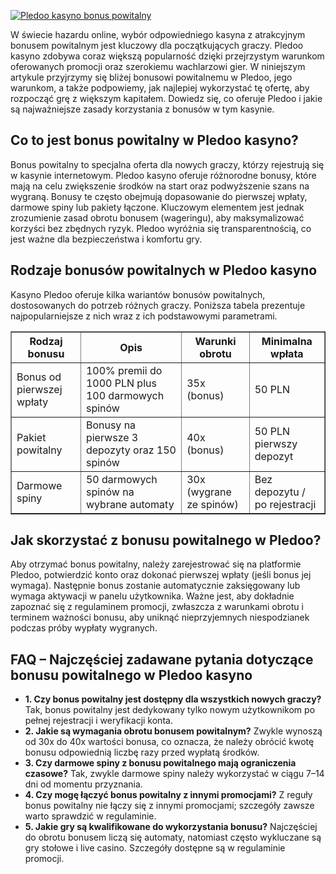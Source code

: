 [![Pledoo kasyno bonus powitalny](https://123-caf.pages.dev/gitsignup.png)](https://vrmoo.ru/Bt82HjjY)

<div>     <p>W świecie hazardu online, wybór odpowiedniego kasyna z atrakcyjnym bonusem powitalnym jest kluczowy dla początkujących graczy. Pledoo kasyno zdobywa coraz większą popularność dzięki przejrzystym warunkom oferowanych promocji oraz szerokiemu wachlarzowi gier. W niniejszym artykule przyjrzymy się bliżej bonusowi powitalnemu w Pledoo, jego warunkom, a także podpowiemy, jak najlepiej wykorzystać tę ofertę, aby rozpocząć grę z większym kapitałem. Dowiedz się, co oferuje Pledoo i jakie są najważniejsze zasady korzystania z bonusów w tym kasynie.</p>     <h2>Co to jest bonus powitalny w Pledoo kasyno?</h2>     <p>Bonus powitalny to specjalna oferta dla nowych graczy, którzy rejestrują się w kasynie internetowym. Pledoo kasyno oferuje różnorodne bonusy, które mają na celu zwiększenie środków na start oraz podwyższenie szans na wygraną. Bonusy te często obejmują dopasowanie do pierwszej wpłaty, darmowe spiny lub pakiety łączone. Kluczowym elementem jest jednak zrozumienie zasad obrotu bonusem (wageringu), aby maksymalizować korzyści bez zbędnych ryzyk. Pledoo wyróżnia się transparentnością, co jest ważne dla bezpieczeństwa i komfortu gry.</p>     <h2>Rodzaje bonusów powitalnych w Pledoo kasyno</h2>     <p>Kasyno Pledoo oferuje kilka wariantów bonusów powitalnych, dostosowanych do potrzeb różnych graczy. Poniższa tabela prezentuje najpopularniejsze z nich wraz z ich podstawowymi parametrami.</p>     <table border="1" cellpadding="5" cellspacing="0" style="border-collapse: collapse; width: 100%;">       <thead>         <tr>           <th>Rodzaj bonusu</th>           <th>Opis</th>           <th>Warunki obrotu</th>           <th>Minimalna wpłata</th>         </tr>       </thead>       <tbody>         <tr>           <td>Bonus od pierwszej wpłaty</td>           <td>100% premii do 1000 PLN plus 100 darmowych spinów</td>           <td>35x (bonus)</td>           <td>50 PLN</td>         </tr>         <tr>           <td>Pakiet powitalny</td>           <td>Bonusy na pierwsze 3 depozyty oraz 150 spinów</td>           <td>40x (bonus)</td>           <td>50 PLN pierwszy depozyt</td>         </tr>         <tr>           <td>Darmowe spiny</td>           <td>50 darmowych spinów na wybrane automaty</td>           <td>30x (wygrane ze spinów)</td>           <td>Bez depozytu / po rejestracji</td>         </tr>       </tbody>     </table>     <h2>Jak skorzystać z bonusu powitalnego w Pledoo?</h2>     <p>Aby otrzymać bonus powitalny, należy zarejestrować się na platformie Pledoo, potwierdzić konto oraz dokonać pierwszej wpłaty (jeśli bonus jej wymaga). Następnie bonus zostanie automatycznie zaksięgowany lub wymaga aktywacji w panelu użytkownika. Ważne jest, aby dokładnie zapoznać się z regulaminem promocji, zwłaszcza z warunkami obrotu i terminem ważności bonusu, aby uniknąć nieprzyjemnych niespodzianek podczas próby wypłaty wygranych.</p>     <h2>FAQ – Najczęściej zadawane pytania dotyczące bonusu powitalnego w Pledoo kasyno</h2>     <ul>       <li><strong>1. Czy bonus powitalny jest dostępny dla wszystkich nowych graczy?</strong>       Tak, bonus powitalny jest dedykowany tylko nowym użytkownikom po pełnej rejestracji i weryfikacji konta.</li>       <li><strong>2. Jakie są wymagania obrotu bonusem powitalnym?</strong>       Zwykle wynoszą od 30x do 40x wartości bonusa, co oznacza, że należy obrócić kwotę bonusu odpowiednią liczbę razy przed wypłatą środków.</li>       <li><strong>3. Czy darmowe spiny z bonusu powitalnego mają ograniczenia czasowe?</strong>       Tak, zwykle darmowe spiny należy wykorzystać w ciągu 7–14 dni od momentu przyznania.</li>       <li><strong>4. Czy mogę łączyć bonus powitalny z innymi promocjami?</strong>       Z reguły bonus powitalny nie łączy się z innymi promocjami; szczegóły zawsze warto sprawdzić w regulaminie.</li>       <li><strong>5. Jakie gry są kwalifikowane do wykorzystania bonusu?</strong>       Najczęściej do obrotu bonusem liczą się automaty, natomiast często wykluczane są gry stołowe i live casino. Szczegóły dostępne są w regulaminie promocji.</li>     </ul>   </div>
